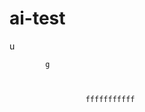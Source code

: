   # ai-test 
  u
 
            g   
 

   
                     fffffffffff
                            
             
                      
     
        
 
    
 
 
